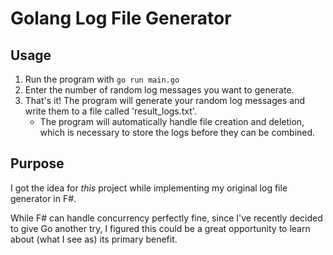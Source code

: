 # Golang Log File Generator

## Usage

1) Run the program with `go run main.go`
2) Enter the number of random log messages you want to generate.
3) That's it! The program will generate your random log messages and write them to a file called 'result_logs.txt'.
    - The program will automatically handle file creation and deletion, which is necessary to store the logs before they can be combined. 

## Purpose

I got the idea for *this* project while implementing my original log file generator in F#. 

While F# can handle concurrency perfectly fine, since I've recently decided to give Go another try, I figured this could be a great opportunity to learn about (what I see as) its primary benefit. 